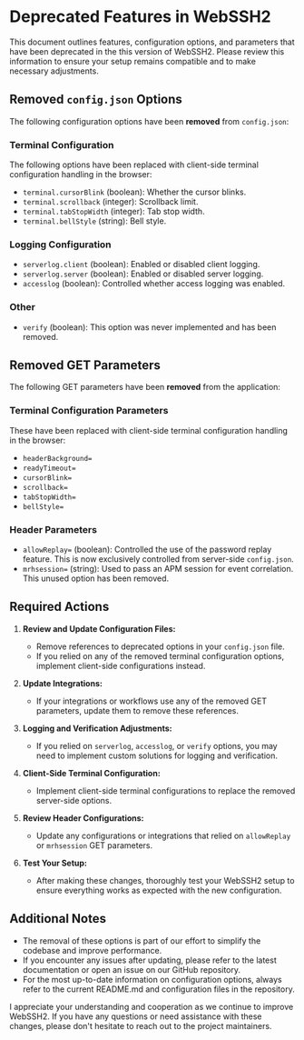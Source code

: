 # Deprecated Features in WebSSH2

This document outlines features, configuration options, and parameters that have been deprecated in the this version of WebSSH2. Please review this information to ensure your setup remains compatible and to make necessary adjustments.

## Removed `config.json` Options

The following configuration options have been **removed** from `config.json`:

### Terminal Configuration

The following options have been replaced with client-side terminal configuration handling in the browser:

- `terminal.cursorBlink` (boolean): Whether the cursor blinks.
- `terminal.scrollback` (integer): Scrollback limit.
- `terminal.tabStopWidth` (integer): Tab stop width.
- `terminal.bellStyle` (string): Bell style.

### Logging Configuration

- `serverlog.client` (boolean): Enabled or disabled client logging.
- `serverlog.server` (boolean): Enabled or disabled server logging.
- `accesslog` (boolean): Controlled whether access logging was enabled.

### Other

- `verify` (boolean): This option was never implemented and has been removed.

## Removed GET Parameters

The following GET parameters have been **removed** from the application:

### Terminal Configuration Parameters

These have been replaced with client-side terminal configuration handling in the browser:

- `headerBackground=`
- `readyTimeout=`
- `cursorBlink=`
- `scrollback=`
- `tabStopWidth=`
- `bellStyle=`

### Header Parameters

- `allowReplay=` (boolean): Controlled the use of the password replay feature. This is now exclusively controlled from server-side `config.json`.
- `mrhsession=` (string): Used to pass an APM session for event correlation. This unused option has been removed.

## Required Actions

1. **Review and Update Configuration Files:**
   - Remove references to deprecated options in your `config.json` file.
   - If you relied on any of the removed terminal configuration options, implement client-side configurations instead.

2. **Update Integrations:**
   - If your integrations or workflows use any of the removed GET parameters, update them to remove these references.

3. **Logging and Verification Adjustments:**
   - If you relied on `serverlog`, `accesslog`, or `verify` options, you may need to implement custom solutions for logging and verification.

4. **Client-Side Terminal Configuration:**
   - Implement client-side terminal configurations to replace the removed server-side options.

5. **Review Header Configurations:**
   - Update any configurations or integrations that relied on `allowReplay` or `mrhsession` GET parameters.

6. **Test Your Setup:**
   - After making these changes, thoroughly test your WebSSH2 setup to ensure everything works as expected with the new configuration.

## Additional Notes

- The removal of these options is part of our effort to simplify the codebase and improve performance.
- If you encounter any issues after updating, please refer to the latest documentation or open an issue on our GitHub repository.
- For the most up-to-date information on configuration options, always refer to the current README.md and configuration files in the repository.

I appreciate your understanding and cooperation as we continue to improve WebSSH2. If you have any questions or need assistance with these changes, please don't hesitate to reach out to the project maintainers.